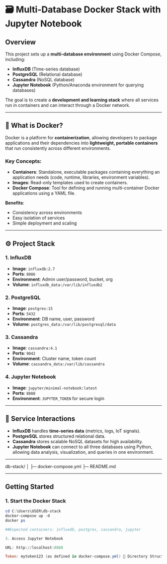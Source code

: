 # 🗃 Multi-Database Docker Stack with Jupyter Notebook

## Overview
This project sets up a **multi-database environment** using Docker Compose, including:

- **InfluxDB** (Time-series database)
- **PostgreSQL** (Relational database)
- **Cassandra** (NoSQL database)
- **Jupyter Notebook** (Python/Anaconda environment for querying databases)

The goal is to create a **development and learning stack** where all services run in containers and can interact through a Docker network.

---

## 🐳 What is Docker?

Docker is a platform for **containerization**, allowing developers to package applications and their dependencies into **lightweight, portable containers** that run consistently across different environments.

### Key Concepts:

- **Containers**: Standalone, executable packages containing everything an application needs (code, runtime, libraries, environment variables).  
- **Images**: Read-only templates used to create containers.  
- **Docker Compose**: Tool for defining and running multi-container Docker applications using a YAML file.  

**Benefits**:  
- Consistency across environments  
- Easy isolation of services  
- Simple deployment and scaling  

---

## ⚙️ Project Stack

### 1. **InfluxDB**
- **Image**: `influxdb:2.7`  
- **Ports**: `8086`  
- **Environment**: Admin user/password, bucket, org  
- **Volume**: `influxdb_data:/var/lib/influxdb2`  

### 2. **PostgreSQL**
- **Image**: `postgres:15`  
- **Ports**: `5432`  
- **Environment**: DB name, user, password  
- **Volume**: `postgres_data:/var/lib/postgresql/data`  

### 3. **Cassandra**
- **Image**: `cassandra:4.1`  
- **Ports**: `9042`  
- **Environment**: Cluster name, token count  
- **Volume**: `cassandra_data:/var/lib/cassandra`  

### 4. **Jupyter Notebook**
- **Image**: `jupyter/minimal-notebook:latest`  
- **Ports**: `8888`  
- **Environment**: `JUPYTER_TOKEN` for secure login

---

## 🔗 Service Interactions

- **InfluxDB** handles **time-series data** (metrics, logs, IoT signals).  
- **PostgreSQL** stores structured relational data.  
- **Cassandra** stores scalable NoSQL datasets for high availability.  
- **Jupyter Notebook** can connect to all three databases using Python, allowing data analysis, visualization, and queries in one environment.  

---
db-stack/
│
├─ docker-compose.yml
├─ README.md


---

##  Getting Started

### 1. Start the Docker Stack
```powershell
cd C:\Users\USER\db-stack
docker-compose up -d
docker ps

##Expected containers: influxdb, postgres, cassandra, jupyter

3. Access Jupyter Notebook

URL: http://localhost:8888

Token: mytoken123 (as defined in docker-compose.yml) 📂 Directory Structure

